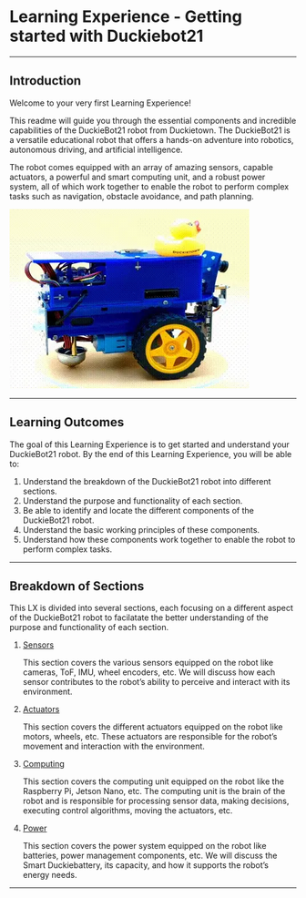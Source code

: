 # Learning Experience - Getting started with Duckiebot21

---

## Introduction

Welcome to your very first Learning Experience!

This readme will guide you through the essential components and incredible capabilities of the DuckieBot21 robot from Duckietown.
The DuckieBot21 is a versatile educational robot that offers a hands-on adventure into robotics, autonomous driving, and artificial intelligence.

The robot comes equipped with an array of amazing sensors, capable actuators, a powerful and smart computing unit, and a robust power system, all of which work together to enable the robot to perform complex tasks such as navigation, obstacle avoidance, and path planning.

![alt text](DB21J4_turning.webp)

---

## Learning Outcomes

The goal of this Learning Experience is to get started and understand your DuckieBot21 robot.
By the end of this Learning Experience, you will be able to:

1. Understand the breakdown of the DuckieBot21 robot into different sections.
2. Understand the purpose and functionality of each section.
3. Be able to identify and locate the different components of the DuckieBot21 robot.
4. Understand the basic working principles of these components.
5. Understand how these components work together to enable the robot to perform complex tasks.

---

## Breakdown of Sections

This LX is divided into several sections, each focusing on a different aspect of the DuckieBot21 robot to facilatate the better understanding of the purpose and functionality of each section.

1. [Sensors](sensors.md)

    This section covers the various sensors equipped on the robot like cameras, ToF, IMU, wheel encoders, etc.
    We will discuss how each sensor contributes to the robot’s ability to perceive and interact with its environment.

2. [Actuators](actuators.md)

    This section covers the different actuators equipped on the robot like motors, wheels, etc.
    These actuators are responsible for the robot’s movement and interaction with the environment.

3. [Computing](computing.md)

    This section covers the computing unit equipped on the robot like the Raspberry Pi, Jetson Nano, etc.
    The computing unit is the brain of the robot and is responsible for processing sensor data, making decisions, executing control algorithms, moving the actuators, etc.

4. [Power](power.md)

    This section covers the power system equipped on the robot like batteries, power management components, etc.
    We will discuss the Smart Duckiebattery, its capacity, and how it supports the robot’s energy needs.

---
